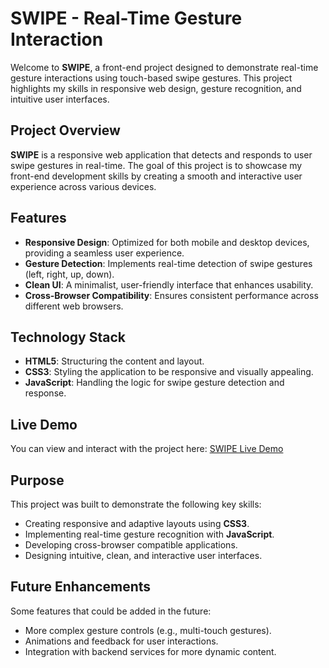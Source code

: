 # SWIPE - Real-Time Gesture Interaction

Welcome to **SWIPE**, a front-end project designed to demonstrate real-time gesture interactions using touch-based swipe gestures. This project highlights my skills in responsive web design, gesture recognition, and intuitive user interfaces.

## Project Overview

**SWIPE** is a responsive web application that detects and responds to user swipe gestures in real-time. The goal of this project is to showcase my front-end development skills by creating a smooth and interactive user experience across various devices.

## Features

- **Responsive Design**: Optimized for both mobile and desktop devices, providing a seamless user experience.
- **Gesture Detection**: Implements real-time detection of swipe gestures (left, right, up, down).
- **Clean UI**: A minimalist, user-friendly interface that enhances usability.
- **Cross-Browser Compatibility**: Ensures consistent performance across different web browsers.

## Technology Stack

- **HTML5**: Structuring the content and layout.
- **CSS3**: Styling the application to be responsive and visually appealing.
- **JavaScript**: Handling the logic for swipe gesture detection and response.

## Live Demo

You can view and interact with the project here: [SWIPE Live Demo](https://pragyamishra56.github.io/SWIPE/)

## Purpose

This project was built to demonstrate the following key skills:

- Creating responsive and adaptive layouts using **CSS3**.
- Implementing real-time gesture recognition with **JavaScript**.
- Developing cross-browser compatible applications.
- Designing intuitive, clean, and interactive user interfaces.

## Future Enhancements

Some features that could be added in the future:

- More complex gesture controls (e.g., multi-touch gestures).
- Animations and feedback for user interactions.
- Integration with backend services for more dynamic content.
